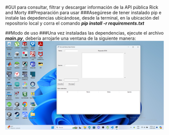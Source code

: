 #GUI para consultar, filtrar y descargar información de la API pública Rick and Morty
##Preparación para usar
###Asegúrese de tener instalado pip e instale las depedencias ubicándose, desde la terminal, en la ubicación del repositorio local y corra el comando ***pip install -r requirements.txt***

##Modo de uso
###Una vez instaladas las dependencias, ejecute el archivo ***main.py***, debería arrojarle una ventana de la siguiente manera:
![aquí debería ir la imagen de la GUI](https://github.com/Davases22/Rick-Morty_API/blob/master/img/img_1.png)

